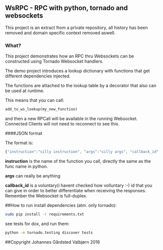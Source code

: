 ## WsRPC - RPC with python, tornado and websockets

This project is an extract from a private repository, all history has been removed and domain specific context removed aswell.

### What?

This project demonstrates how an RPC thru Websockets can be constructed using Tornado Websocket handlers.

The demo project introduces a lookup dictionary with functions that get different dependencies injected.

The functions are attached to the lookup table by a decorator that also can be used at runtime.

This means that you can call:

```python
add_to_ws_lookup(my_new_function)
```

and then a new RPCall will be available in the running Websocket. Connected Clients will not need to reconnect to see this.

####JSON format

The format is:

```javascript
{"instruction":"silly instruction", "args":"silly args", "callback_id":"34_callme"}
```

**instruction** is the name of the function you call, directly the same as the func name in python.

**args** can really be anything

**callback_id** is a voluntary(i havent checked how volluntary :-) id that you can give in order to better differentiate when receiving the responses. Remember the Websocket is full-duplex.

##How to run
install dependencies (atm. only tornado):

```bash
sudo pip install -r requirements.txt
```

see tests for dox, and run them:

```bash
python -m tornado.testing discover tests
```

##Copyright
Johannes Gårdsted Valbjørn 2016
